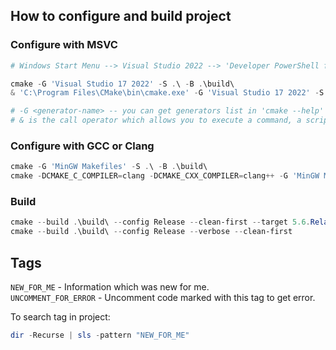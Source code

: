 ## How to configure and build project

### Configure with MSVC
```powershell
# Windows Start Menu --> Visual Studio 2022 --> 'Developer PowerShell for VS 2022'

cmake -G 'Visual Studio 17 2022' -S .\ -B .\build\                                                     # configure cmake msvc. way 1
& 'C:\Program Files\CMake\bin\cmake.exe' -G 'Visual Studio 17 2022' -S .\ -B .\build\                  # configure cmake msvc. way 2

# -G <generator-name> -- you can get generators list in 'cmake --help'
# & is the call operator which allows you to execute a command, a script, or a function
```

### Configure with GCC or Clang
```powershell
cmake -G 'MinGW Makefiles' -S .\ -B .\build\                                                           # configure cmake gcc
cmake -DCMAKE_C_COMPILER=clang -DCMAKE_CXX_COMPILER=clang++ -G 'MinGW Makefiles' -S .\ -B .\build\     # configure cmake clang
```

### Build
```powershell
cmake --build .\build\ --config Release --clean-first --target 5.6.RelationalOperators #--verbose      # build specific target
cmake --build .\build\ --config Release --verbose --clean-first                                        # build entire project
```

## Tags

`NEW_FOR_ME` - Information which was new for me.  
`UNCOMMENT_FOR_ERROR` - Uncomment code marked with this tag to get error.  

To search tag in project:

```powershell
dir -Recurse | sls -pattern "NEW_FOR_ME"
```